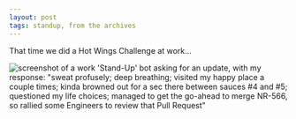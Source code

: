 ```yaml
---
layout: post
tags: standup, from the archives
---
```


That time we did a Hot Wings Challenge at work...

![screenshot of a work 'Stand-Up' bot asking for an update, with my response: "sweat profusely; deep breathing; visited my happy place a couple times; kinda browned out for a sec there between sauces #4 and #5; questioned my life choices; managed to get the go-ahead to merge NR-566, so rallied some Engineers to review that Pull Request"](https://i.imgur.com/FBjLV9q.png)
